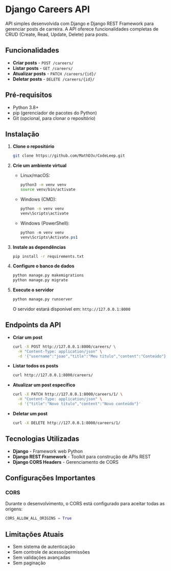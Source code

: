 # Django Careers API

API simples desenvolvida com Django e Django REST Framework para gerenciar posts de carreira. A API oferece funcionalidades completas de CRUD (Create, Read, Update, Delete) para posts.

## Funcionalidades

- **Criar posts** - `POST /careers/`
- **Listar posts** - `GET /careers/`
- **Atualizar posts** - `PATCH /careers/{id}/`
- **Deletar posts** - `DELETE /careers/{id}/`

## Pré-requisitos

- Python 3.8+
- pip (gerenciador de pacotes do Python)
- Git (opcional, para clonar o repositório)

## Instalação

1. **Clone o repositório**
    ```bash
    git clone https://github.com/MathD3v/CodeLeep.git
    ```

2. **Crie um ambiente virtual**

    - Linux/macOS:
      ```bash
      python3 -m venv venv
      source venv/bin/activate
      ```
    - Windows (CMD):
      ```cmd
      python -m venv venv
      venv\Scripts\activate
      ```
    - Windows (PowerShell):
      ```powershell
      python -m venv venv
      venv\Scripts\Activate.ps1
      ```

3. **Instale as dependências**
    ```bash
    pip install -r requirements.txt
    ```

4. **Configure o banco de dados**
    ```bash
    python manage.py makemigrations
    python manage.py migrate
    ```

5. **Execute o servidor**
    ```bash
    python manage.py runserver
    ```
    O servidor estará disponível em: `http://127.0.0.1:8000`

## Endpoints da API

- **Criar um post**
    ```bash
    curl -X POST http://127.0.0.1:8000/careers/ \
      -H "Content-Type: application/json" \
      -d '{"username":"joao","title":"Meu título","content":"Conteúdo"}'
    ```

- **Listar todos os posts**
    ```bash
    curl http://127.0.0.1:8000/careers/
    ```

- **Atualizar um post específico**
    ```bash
    curl -X PATCH http://127.0.0.1:8000/careers/1/ \
      -H "Content-Type: application/json" \
      -d '{"title":"Novo título","content":"Novo conteúdo"}'
    ```

- **Deletar um post**
    ```bash
    curl -X DELETE http://127.0.0.1:8000/careers/1/
    ```

## Tecnologias Utilizadas

- **Django** - Framework web Python  
- **Django REST Framework** - Toolkit para construção de APIs REST  
- **Django CORS Headers** - Gerenciamento de CORS  

## Configurações Importantes

### CORS

Durante o desenvolvimento, o CORS está configurado para aceitar todas as origens:

```python
CORS_ALLOW_ALL_ORIGINS = True
```
## Limitações Atuais

- Sem sistema de autenticação
- Sem controle de acesso/permissões
- Sem validações avançadas
- Sem paginação
